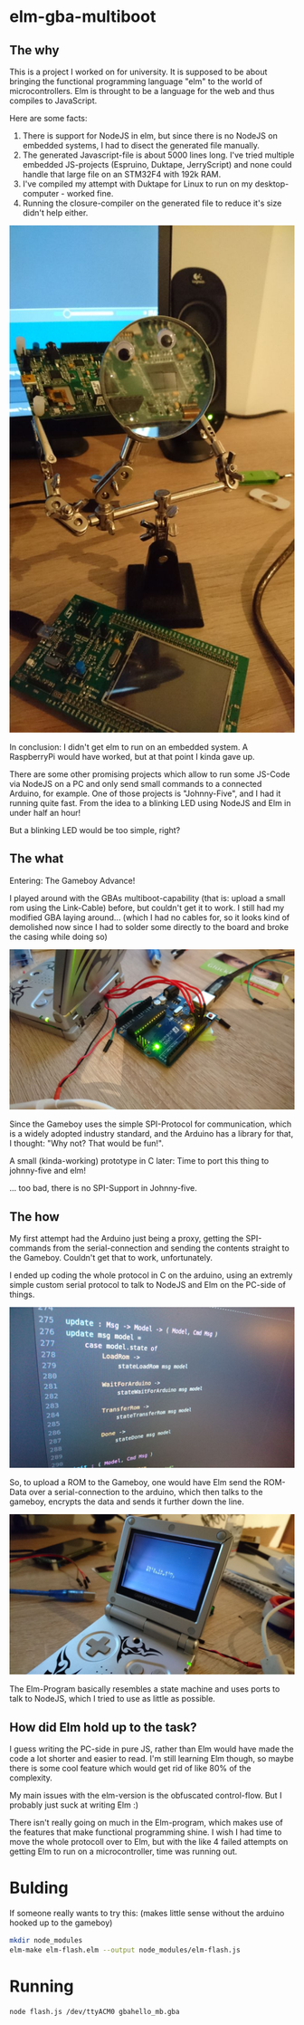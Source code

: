 # elm-gba-multiboot

## The why
This is a project I worked on for university. It is supposed to be about bringing the functional programming language "elm" to the world of microcontrollers. Elm is throught to be a language for the web and thus compiles to JavaScript.

Here are some facts:
 1. There is support for NodeJS in elm, but since there is no NodeJS on embedded systems, I had to disect the generated file manually. 
 1. The generated Javascript-file is about 5000 lines long. I've tried multiple embedded JS-projects (Espruino, Duktape, JerryScript) and none could handle that large file on an STM32F4 with 192k RAM.
 2. I've compiled my attempt with Duktape for Linux to run on my desktop-computer - worked fine.
 3. Running the closure-compiler on the generated file to reduce it's size didn't help either.
 
![Elm too strong for STM32...](https://github.com/ataulien/elm-gba-multiboot/blob/master/media/elm-too-strong-for-stm32.jpg)
 
In conclusion: I didn't get elm to run on an embedded system. A RaspberryPi would have worked, but at that point I kinda gave up.
 
There are some other promising projects which allow to run some JS-Code via NodeJS on a PC and only send small commands to a connected Arduino, for example. One of those projects is "Johnny-Five", and I had it running quite fast. From the idea to a blinking LED using NodeJS and Elm in under half an hour!

But a blinking LED would be too simple, right? 

## The what

Entering: The Gameboy Advance!

I played around with the GBAs multiboot-capability (that is: upload a small rom using the Link-Cable) before, but couldn't get it to work. I still had my modified GBA laying around... (which I had no cables for, so it looks kind of demolished now since I had to solder some directly to the board and broke the casing while doing so)

![My GBA](https://github.com/ataulien/elm-gba-multiboot/blob/master/media/the-better-link-cable.jpg)

Since the Gameboy uses the simple SPI-Protocol for communication, which is a widely adopted industry standard, and the Arduino has a library for that, I thought: "Why not? That would be fun!".

A small (kinda-working) prototype in C later: Time to port this thing to johnny-five and elm!

... too bad, there is no SPI-Support in Johnny-five.

## The how

My first attempt had the Arduino just being a proxy, getting the SPI-commands from the serial-connection and sending the contents straight to the Gameboy. Couldn't get that to work, unfortunately.

I ended up coding the whole protocol in C on the arduino, using an extremly simple custom serial protocol to talk to NodeJS and Elm on the PC-side of things.

![Elm!](https://github.com/ataulien/elm-gba-multiboot/blob/master/media/yes-i-took-a-screenshot-with-my-phone--looks-cool-doesnt-it.jpg)

So, to upload a ROM to the Gameboy, one would have Elm send the ROM-Data over a serial-connection to the arduino, which then talks to the gameboy, encrypts the data and sends it further down the line. 

![Oh god it finally works.](https://github.com/ataulien/elm-gba-multiboot/blob/master/media/it-finally-works---im-freeeee.jpg)

The Elm-Program basically resembles a state machine and uses ports to talk to NodeJS, which I tried to use as little as possible.

## How did Elm hold up to the task?

I guess writing the PC-side in pure JS, rather than Elm would have made the code a lot shorter and easier to read. I'm still learning Elm though, so maybe there is some cool feature which would get rid of like 80% of the complexity.

My main issues with the elm-version is the obfuscated control-flow. But I probably just suck at writing Elm :)

There isn't really going on much in the Elm-program, which makes use of the features that make functional programming shine. I wish I had time to move the whole protocoll over to Elm, but with the like 4 failed attempts on getting Elm to run on a microcontroller, time was running out.

# Bulding

If someone really wants to try this: (makes little sense without the arduino hooked up to the gameboy)

```sh
mkdir node_modules
elm-make elm-flash.elm --output node_modules/elm-flash.js
```

# Running

```sh
node flash.js /dev/ttyACM0 gbahello_mb.gba
```
